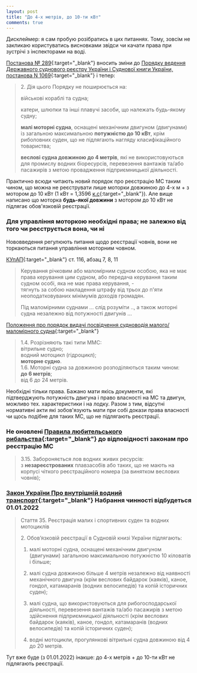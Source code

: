 ```yaml
---
layout: post
title: "До 4-х метрів, до 10-ти кВт"
comments: true
---
```


Дисклеймер: я сам пробую розібратись в цих питаннях. Тому, зовсім не закликаю користуватись висновками звідси чи качати права при зустрічі з інспекторами на воді.

[Постанова № 289](https://zakon.rada.gov.ua/laws/show/289-2020-%D0%BF){:target="_blank"}
вносить зміни до
[Порядку ведення Державного суднового реєстру України і Суднової книги України, постанова N 1069](https://zakon.rada.gov.ua/laws/show/1069-97-%D0%BF){:target="_blank"}
і тепер:
> 2\. Дія цього Порядку не поширюється на:
>
> військові кораблі та судна;
>
> катери, шлюпки та інші плавучі засоби, що належать будь-якому судну;
>
> __малі моторні судна__, оснащені механічним двигуном (двигунами)
> із загальною максимальною __потужністю до 10 кВт__, крім риболовних
> суден, що не підлягають нагляду класифікаційного товариства;
>
> __веслові судна довжиною до 4 метрів__, які не використовуються
> для промислу водних біоресурсів, перевезення вантажів та/або
> пасажирів з метою провадження підприємницької діяльності.

Практично всюди читають новий порядок про реєстрацію МС таким чином, що можна не реєструвати лише моторки довжиною до 4-х м + з мотором до 10 кВт (1 кВт = 1,3596 [к.с](https://uk.wikipedia.org/wiki/%D0%9A%D1%96%D0%BD%D1%81%D1%8C%D0%BA%D0%B0_%D1%81%D0%B8%D0%BB%D0%B0){:target="_blank"}). Але вище написано що моторка __будь-якої довжини__ з мотором до 10 кВт не підлягає обов'язковій реєстрації.

### Для управління моторкою необхідні права; не залежно від того чи реєструється вона, чи ні

Нововведення регулюють питання щодо реєстрації човнів, вони не торкаються питання управління моторним човном.

[КУпАП](https://zakon.rada.gov.ua/laws/show/80731-10){:target="_blank"} ст. 116, абзац 7, 8, 11
> Керування річковим або маломірним судном особою, яка не має права керування цим судном, або передача керування таким судном особі, яка не має права керування, -  
> тягнуть за собою накладення штрафу від трьох до п'яти неоподатковуваних мінімумів доходів громадян.
>
> Під маломірними суднами ... слід розуміти .., а також моторні судна незалежно від потужності двигунів ...

[Положення про порядок видачі посвідчення судноводія малого/маломірного судна](https://zakon.rada.gov.ua/laws/show/z0831-13){:target="_blank"}
> 1.4. Розрізняють такі типи ММС:  
> вітрильне судно;  
> водний мотоцикл (гідроцикл);  
> __моторне судно__.  
> 1.6. Моторні судна за довжиною розподіляються таким чином:  
> __до 6 метрів__;  
> від 6 до 24 метрів.

Необхідні тільки права. Бажано мати якісь документи, які підтверджують потужність двигуна і право власності на МС та двигун, можливо тех. характеристики і на лодку. Разом з тим, відсутні нормативні акти які зобов'язують мати при собі докази права власності чи щось подібне для таких МС, що не підлягають реєстрації.

### Не оновлені [Правила любительського рибальства](https://zakon.rada.gov.ua/laws/show/z0269-99){:target="_blank"} до відповідності законам про реєстрацію МС

> 3.15. Забороняється лов водних живих ресурсів:  
> з __незареєстрованих__ плавзасобів або таких, що не мають на корпусі чіткого реєстраційного номера (за винятком веслових човнів);

### [Закон України Про внутрішній водний транспорт](https://zakon.rada.gov.ua/laws/show/1054-20){:target="_blank"} Набрання чинності відбудеться 01.01.2022
> Стаття 35. Реєстрація малих і спортивних суден та водних мотоциклів
>
> 2\. Обов’язковій реєстрації в Судновій книзі України підлягають:
>
> 1) малі моторні судна, оснащені механічним двигуном (двигунами) загальною максимальною потужністю 10 кіловатів і більше;
>
> 2) малі судна довжиною більше 4 метрів незалежно від наявності механічного двигуна (крім веслових байдарок (каяків), каное, гондол, катамаранів (водних велосипедів) та копій історичних суден);
>
> 3) малі судна, що використовуються для рибогосподарської діяльності, перевезення вантажів та/або пасажирів з метою здійснення підприємницької діяльності (крім веслових байдарок (каяків), каное, гондол, катамаранів (водних велосипедів) та копій історичних суден);
>
> 4) водні мотоцикли, прогулянкові вітрильні судна довжиною від 4 до 20 метрів.

Тут вже буде (з 01.01.2022) інакше: до 4-х метрів + до 10-ти кВт не підлягають реєстрації.
